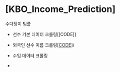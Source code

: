 # [KBO_Income_Prediction]
수다쟁이 팀플

- 선수 기본 데이터 크롤링[[CODE]]


- 외국인 선수 이름 크롤링[[CODE]](https://github.com/I-SUBIN/KBO_Income_Prediction/blob/master/Foreigner_Crawling.ipynb)/


- 수입 데이터 크롤링
-


